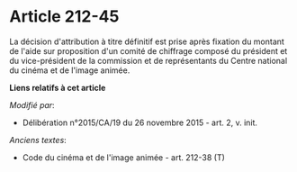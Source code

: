 # Article 212-45

La décision d'attribution à titre définitif est prise après fixation du montant de l'aide sur proposition d'un comité de
chiffrage composé du président et du vice-président de la commission et de représentants du Centre national du cinéma et de
l'image animée.

**Liens relatifs à cet article**

_Modifié par_:

  - Délibération n°2015/CA/19 du 26 novembre 2015 - art. 2, v. init.

_Anciens textes_:

  - Code du cinéma et de l'image animée - art. 212-38 (T)

